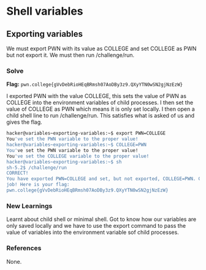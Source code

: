 # Shell variables

## Exporting variables
We must export PWN with its value as COLLEGE and set COLLEGE as PWN but not export it. We must then run /challenge/run. 

### Solve
**Flag:** `pwn.college{gVvDebRioHEqBRmsh07AoDBy3z9.QXyYTN0wSN2gjNzEzW}`

I exported PWN with the value COLLEGE, this sets the value of PWN as COLLEGE into the environment variables of child processes. I then set the value of COLLEGE as PWN which means it is only set locally. I then open a child shell line to run /challenge/run. This satisfies what is asked of us and gives the flag. 
```bash
hacker@variables~exporting-variables:~$ export PWN=COLLEGE
You've set the PWN variable to the proper value!
hacker@variables~exporting-variables:~$ COLLEGE=PWN
You've set the PWN variable to the proper value!
You've set the COLLEGE variable to the proper value!
hacker@variables~exporting-variables:~$ sh
sh-5.2$ /challenge/run 
CORRECT!
You have exported PWN=COLLEGE and set, but not exported, COLLEGE=PWN. Great 
job! Here is your flag:
pwn.college{gVvDebRioHEqBRmsh07AoDBy3z9.QXyYTN0wSN2gjNzEzW}

```

### New Learnings
Learnt about child shell or minimal shell. Got to know how our variables are only saved locally and we have to use the export command to pass the value of variables into the environment variable sof child processes. 

### References 
None. 
